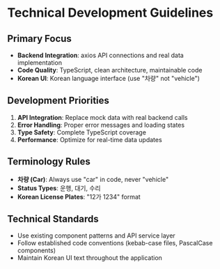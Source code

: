 # Technical Development Guidelines

## Primary Focus

- **Backend Integration**: axios API connections and real data implementation
- **Code Quality**: TypeScript, clean architecture, maintainable code
- **Korean UI**: Korean language interface (use "차량" not "vehicle")

## Development Priorities

1. **API Integration**: Replace mock data with real backend calls
2. **Error Handling**: Proper error messages and loading states
3. **Type Safety**: Complete TypeScript coverage
4. **Performance**: Optimize for real-time data updates

## Terminology Rules

- **차량 (Car)**: Always use "car" in code, never "vehicle"
- **Status Types**: 운행, 대기, 수리
- **Korean License Plates**: "12가 1234" format

## Technical Standards

- Use existing component patterns and API service layer
- Follow established code conventions (kebab-case files, PascalCase components)
- Maintain Korean UI text throughout the application

